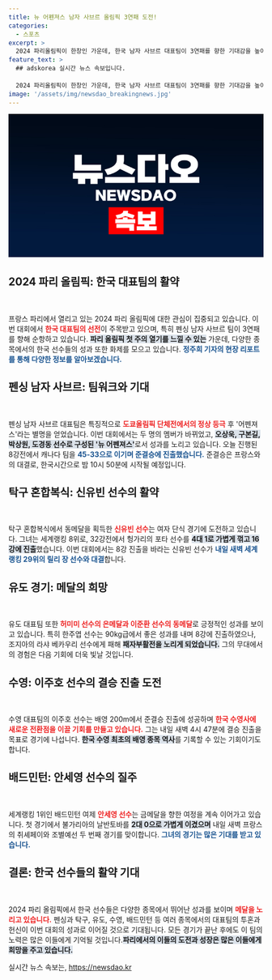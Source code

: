 ```yaml
---
title: 뉴 어펜져스 남자 사브르 올림픽 3연패 도전!
categories:
  - 스포츠
excerpt: >
  2024 파리올림픽이 한창인 가운데, 한국 남자 사브르 대표팀이 3연패를 향한 기대감을 높이고 있습니다. 오상욱 선수의 금메달 기세를 이어, 준결승에서 프랑스와 맞붙습니다. 과연 뉴 어펜져스가 역사를 쓸 수 있을지 기대됩니다!
feature_text: >
  ## adskorea 실시간 뉴스 속보입니다.

  2024 파리올림픽이 한창인 가운데, 한국 남자 사브르 대표팀이 3연패를 향한 기대감을 높이고 있습니다. 오상욱 선수의 금메달 기세를 이어, 준결승에서 프랑스와 맞붙습니다. 과연 뉴 어펜져스가 역사를 쓸 수 있을지 기대됩니다!
image: '/assets/img/newsdao_breakingnews.jpg'
---
```


<p><img src="/assets/img/newsdao_breakingnews.jpg" alt="adskorea 속보" /></p>

<h2 data-ke-size="size26">2024 파리 올림픽: 한국 대표팀의 활약</h2>

<p data-ke-size="size16">&nbsp;</p>

<p>프랑스 파리에서 열리고 있는 2024 파리 올림픽에 대한 관심이 집중되고 있습니다. 이번 대회에서 <b><span style="color: #ee2323;">한국 대표팀의 선전</span></b>이 주목받고 있으며, 특히 펜싱 남자 사브르 팀이 3연패를 향해 순항하고 있습니다. <b><span style="background-color: #21538527;">파리 올림픽 첫 주의 열기를 느낄 수 있는</span></b> 가운데, 다양한 종목에서의 한국 선수들의 성과 또한 화제를 모으고 있습니다. <b><span style="color: #1a5490;">정주희 기자의 현장 리포트를 통해 다양한 정보를 알아보겠습니다.</span></b></p>

<h2 data-ke-size="size26">펜싱 남자 사브르: 팀워크와 기대</h2>

<p data-ke-size="size16">&nbsp;</p>

<p>펜싱 남자 사브르 대표팀은 특징적으로 <b><span style="color: #ee2323;">도쿄올림픽 단체전에서의 정상 등극</span></b> 후 '어펜져스'라는 별명을 얻었습니다. 이번 대회에서는 두 명의 멤버가 바뀌었고, <b><span style="background-color: #21538527;">오상욱, 구본길, 박상원, 도경동 선수로 구성된 '뉴 어펜져스'</span></b>로서 성과를 노리고 있습니다. 오늘 진행된 8강전에서 캐나다 팀을 <b><span style="color: #1a5490;">45-33으로 이기며 준결승에 진출했습니다.</span></b> 준결승은 프랑스와의 대결로, 한국시간으로 밤 10시 50분에 시작될 예정입니다.</p>

<h2 data-ke-size="size26">탁구 혼합복식: 신유빈 선수의 활약</h2>

<p data-ke-size="size16">&nbsp;</p>

<p>탁구 혼합복식에서 동메달을 획득한 <b><span style="color: #ee2323;">신유빈 선수</span></b>는 여자 단식 경기에 도전하고 있습니다. 그녀는 세계랭킹 8위로, 32강전에서 헝가리의 포타 선수를 <b><span style="background-color: #21538527;">4대 1로 가볍게 꺾고 16강에 진출</span></b>했습니다. 이번 대회에서는 8강 진출을 바라는 신유빈 선수가 <b><span style="color: #1a5490;">내일 새벽 세계랭킹 29위의 릴리 장 선수와 대결</span></b>합니다.</p>

<h2 data-ke-size="size26">유도 경기: 메달의 희망</h2>

<p data-ke-size="size16">&nbsp;</p>

<p>유도 대표팀 또한 <b><span style="color: #ee2323;">허미미 선수의 은메달과 이준환 선수의 동메달</span></b>로 긍정적인 성과를 보이고 있습니다. 특히 한주엽 선수는 90kg급에서 좋은 성과를 내며 8강에 진출하였으나, 조지아의 라샤 베카우리 선수에게 패해 <b><span style="background-color: #21538527;">패자부활전을 노리게 되었습니다.</span></b> 그의 무대에서의 경험은 다음 기회에 더욱 빛날 것입니다.</p>

<h2 data-ke-size="size26">수영: 이주호 선수의 결승 진출 도전</h2>

<p data-ke-size="size16">&nbsp;</p>

<p>수영 대표팀의 이주호 선수는 배영 200m에서 준결승 진출에 성공하며 <b><span style="color: #ee2323;">한국 수영사에 새로운 전환점을 이끌 기회를 만들고 있습니다.</span></b> 그는 내일 새벽 4시 47분에 결승 진출을 목표로 경기에 나섭니다. <b><span style="background-color: #21538527;">한국 수영 최초의 배영 종목 역사</span></b>를 기록할 수 있는 기회이기도 합니다.</p>

<h2 data-ke-size="size26">배드민턴: 안세영 선수의 질주</h2>

<p data-ke-size="size16">&nbsp;</p>

<p>세계랭킹 1위인 배드민턴 여제 <b><span style="color: #ee2323;">안세영 선수</span></b>는 금메달을 향한 여정을 계속 이어가고 있습니다. 첫 경기에서 불가리아의 날반토바를 <b><span style="background-color: #21538527;">2대 0으로 가볍게 이겼으며</span></b> 내일 새벽 프랑스의 취셰페이와 조별예선 두 번째 경기를 맞이합니다. <b><span style="color: #1a5490;">그녀의 경기는 많은 기대를 받고 있습니다.</span></b></p>

<h2 data-ke-size="size26">결론: 한국 선수들의 활약 기대</h2>

<p data-ke-size="size16">&nbsp;</p>

<p>2024 파리 올림픽에서 한국 선수들은 다양한 종목에서 뛰어난 성과를 보이며 <b><span style="color: #ee2323;">메달을 노리고 있습니다.</span></b> 펜싱과 탁구, 유도, 수영, 배드민턴 등 여러 종목에서의 대표팀의 투혼과 헌신이 이번 대회의 성과로 이어질 것으로 기대됩니다. 모든 경기가 끝난 후에도 이 팀의 노력은 많은 이들에게 기억될 것입니다.<b><span style="background-color: #21538527;">파리에서의 이들의 도전과 성장은 많은 이들에게 희망을 주고 있습니다.</span></b></p>
실시간 뉴스 속보는, <a href="https://newsdao.kr" rel="dofollow">https://newsdao.kr</a>


